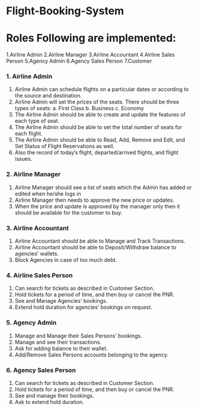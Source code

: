 # Flight-Booking-System

# Roles Following are implemented:

 1.Airline Admin
 2.Airline Manager
 3.Airline Accountant
 4.Airline Sales Person
 5.Agency Admin
 6.Agency Sales Person
 7.Customer

### 1. Airline Admin

  1. Airline Admin can schedule flights on a particular dates or according to the source and destination.
  2. Airline Admin will set the prices of the seats. There should be three types of seats:
    a. First Class
    b. Business
    c. Economy
  3. The Airline Admin should be able to create and update the features of each type of seat.
  4. The Airline Admin should be able to set the total number of seats for each flight.
  5. The Airline Admin should be able to Read, Add, Remove and Edit, and Set Status of Flight Reservations as well.
  6. Also the record of today’s flight, departed/arrived flights, and flight issues.



### 2. Airline Manager

  1. Airline Manager should see a list of seats which the Admin has added or edited when he/she logs in
  2. Airline Manager then needs to approve the new price or updates.
  3. When the price and update is approved by the manager only then it should be available for the customer to buy.


### 3. Airline Accountant


  1. Airline Accountant should be able to Manage and Track Transactions.
  2. Airline Accountant should be able to Deposit/Withdraw balance to agencies’ wallets.
  3. Block Agencies in case of too much debt.

### 4. Airline Sales Person


  1. Can search for tickets as described in Customer Section.
  2. Hold tickets for a period of time, and then buy or cancel the PNR.
  3. See and Manage Agencies’ bookings.
  4. Extend hold duration for agencies’ bookings on request.



### 5. Agency Admin

  1. Manage and Manage their Sales Persons’ bookings.
  2. Manage and see their transactions.
  3. Ask for adding balance to their wallet.
  4. Add/Remove Sales Persons accounts belonging to the agency.




### 6. Agency Sales Person

  1. Can search for tickets as described in Customer Section.
  2. Hold tickets for a period of time, and then buy or cancel the PNR.
  3. See and manage their bookings.
  4. Ask to extend hold duration.
